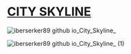 # [CITY SKYLINE](https://iberserker89.github.io/City_Skyline/)

![iberserker89 github io_City_Skyline_](https://github.com/iBerserker89/City_Skyline/assets/155182522/c04389de-d86d-4e28-8684-8acc31c8d4c2)

![iberserker89 github io_City_Skyline_ (1)](https://github.com/iBerserker89/City_Skyline/assets/155182522/16f9b7a6-64b5-4049-812c-aaad4505c318)
